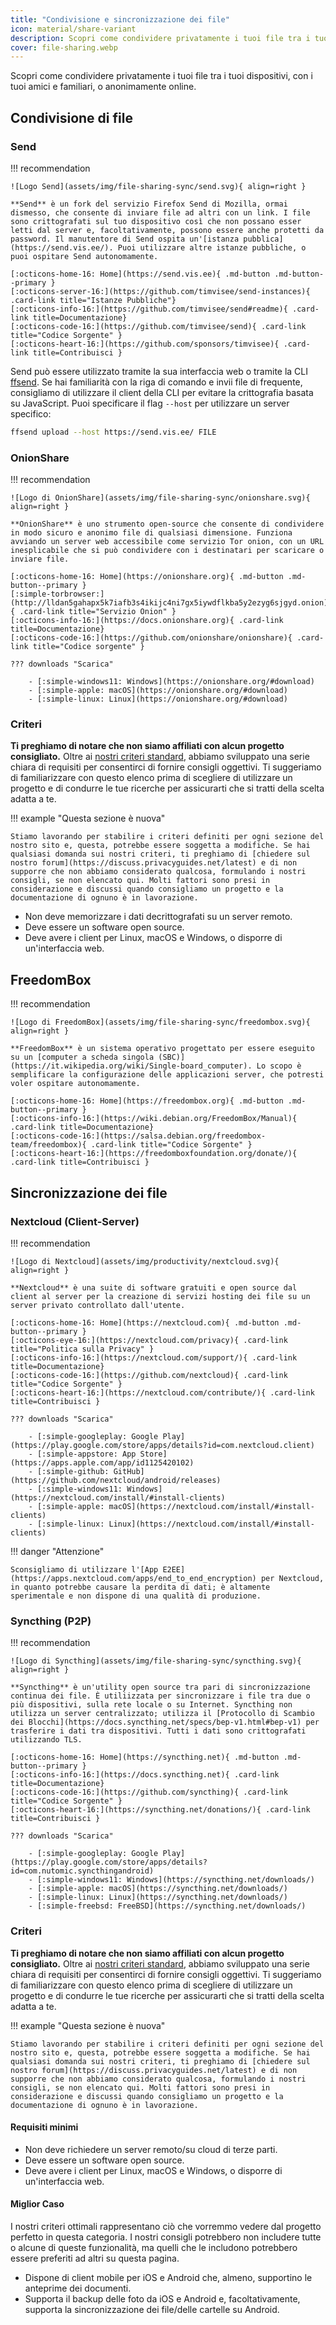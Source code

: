 ```yaml
---
title: "Condivisione e sincronizzazione dei file"
icon: material/share-variant
description: Scopri come condividere privatamente i tuoi file tra i tuoi dispositivi, con i tuoi amici e familiari, o anonimamente online.
cover: file-sharing.webp
---
```


Scopri come condividere privatamente i tuoi file tra i tuoi dispositivi, con i tuoi amici e familiari, o anonimamente online.

## Condivisione di file

### Send

!!! recommendation

    ![Logo Send](assets/img/file-sharing-sync/send.svg){ align=right }
    
    **Send** è un fork del servizio Firefox Send di Mozilla, ormai dismesso, che consente di inviare file ad altri con un link. I file sono crittografati sul tuo dispositivo così che non possano esser letti dal server e, facoltativamente, possono essere anche protetti da password. Il manutentore di Send ospita un'[istanza pubblica](https://send.vis.ee/). Puoi utilizzare altre istanze pubbliche, o puoi ospitare Send autonomamente.
    
    [:octicons-home-16: Home](https://send.vis.ee){ .md-button .md-button--primary }
    [:octicons-server-16:](https://github.com/timvisee/send-instances){ .card-link title="Istanze Pubbliche"}
    [:octicons-info-16:](https://github.com/timvisee/send#readme){ .card-link title=Documentazione}
    [:octicons-code-16:](https://github.com/timvisee/send){ .card-link title="Codice Sorgente" }
    [:octicons-heart-16:](https://github.com/sponsors/timvisee){ .card-link title=Contribuisci }

Send può essere utilizzato tramite la sua interfaccia web o tramite la CLI [ffsend](https://github.com/timvisee/ffsend). Se hai familiarità con la riga di comando e invii file di frequente, consigliamo di utilizzare il client della CLI per evitare la crittografia basata su JavaScript. Puoi specificare il flag `--host` per utilizzare un server specifico:

```bash
ffsend upload --host https://send.vis.ee/ FILE
```

### OnionShare

!!! recommendation

    ![Logo di OnionShare](assets/img/file-sharing-sync/onionshare.svg){ align=right }
    
    **OnionShare** è uno strumento open-source che consente di condividere in modo sicuro e anonimo file di qualsiasi dimensione. Funziona avviando un server web accessibile come servizio Tor onion, con un URL inesplicabile che si può condividere con i destinatari per scaricare o inviare file.
    
    [:octicons-home-16: Home](https://onionshare.org){ .md-button .md-button--primary }
    [:simple-torbrowser:](http://lldan5gahapx5k7iafb3s4ikijc4ni7gx5iywdflkba5y2ezyg6sjgyd.onion){ .card-link title="Servizio Onion" }
    [:octicons-info-16:](https://docs.onionshare.org){ .card-link title=Documentazione}
    [:octicons-code-16:](https://github.com/onionshare/onionshare){ .card-link title="Codice sorgente" }
    
    ??? downloads "Scarica"
    
        - [:simple-windows11: Windows](https://onionshare.org/#download)
        - [:simple-apple: macOS](https://onionshare.org/#download)
        - [:simple-linux: Linux](https://onionshare.org/#download)

### Criteri

**Ti preghiamo di notare che non siamo affiliati con alcun progetto consigliato.** Oltre ai [nostri criteri standard](about/criteria.md), abbiamo sviluppato una serie chiara di requisiti per consentirci di fornire consigli oggettivi. Ti suggeriamo di familiarizzare con questo elenco prima di scegliere di utilizzare un progetto e di condurre le tue ricerche per assicurarti che si tratti della scelta adatta a te.

!!! example "Questa sezione è nuova"

    Stiamo lavorando per stabilire i criteri definiti per ogni sezione del nostro sito e, questa, potrebbe essere soggetta a modifiche. Se hai qualsiasi domanda sui nostri criteri, ti preghiamo di [chiedere sul nostro forum](https://discuss.privacyguides.net/latest) e di non supporre che non abbiamo considerato qualcosa, formulando i nostri consigli, se non elencato qui. Molti fattori sono presi in considerazione e discussi quando consigliamo un progetto e la documentazione di ognuno è in lavorazione.

- Non deve memorizzare i dati decrittografati su un server remoto.
- Deve essere un software open source.
- Deve avere i client per Linux, macOS e Windows, o disporre di un'interfaccia web.

## FreedomBox

!!! recommendation

    ![Logo di FreedomBox](assets/img/file-sharing-sync/freedombox.svg){ align=right }
    
    **FreedomBox** è un sistema operativo progettato per essere eseguito su un [computer a scheda singola (SBC)](https://it.wikipedia.org/wiki/Single-board_computer). Lo scopo è semplificare la configurazione delle applicazioni server, che potresti voler ospitare autonomamente.
    
    [:octicons-home-16: Home](https://freedombox.org){ .md-button .md-button--primary }
    [:octicons-info-16:](https://wiki.debian.org/FreedomBox/Manual){ .card-link title=Documentazione}
    [:octicons-code-16:](https://salsa.debian.org/freedombox-team/freedombox){ .card-link title="Codice Sorgente" }
    [:octicons-heart-16:](https://freedomboxfoundation.org/donate/){ .card-link title=Contribuisci }

## Sincronizzazione dei file

### Nextcloud (Client-Server)

!!! recommendation

    ![Logo di Nextcloud](assets/img/productivity/nextcloud.svg){ align=right }
    
    **Nextcloud** è una suite di software gratuiti e open source dal client al server per la creazione di servizi hosting dei file su un server privato controllato dall'utente.
    
    [:octicons-home-16: Home](https://nextcloud.com){ .md-button .md-button--primary }
    [:octicons-eye-16:](https://nextcloud.com/privacy){ .card-link title="Politica sulla Privacy" }
    [:octicons-info-16:](https://nextcloud.com/support/){ .card-link title=Documentazione}
    [:octicons-code-16:](https://github.com/nextcloud){ .card-link title="Codice Sorgente" }
    [:octicons-heart-16:](https://nextcloud.com/contribute/){ .card-link title=Contribuisci }
    
    ??? downloads "Scarica"
    
        - [:simple-googleplay: Google Play](https://play.google.com/store/apps/details?id=com.nextcloud.client)
        - [:simple-appstore: App Store](https://apps.apple.com/app/id1125420102)
        - [:simple-github: GitHub](https://github.com/nextcloud/android/releases)
        - [:simple-windows11: Windows](https://nextcloud.com/install/#install-clients)
        - [:simple-apple: macOS](https://nextcloud.com/install/#install-clients)
        - [:simple-linux: Linux](https://nextcloud.com/install/#install-clients)

!!! danger "Attenzione"

    Sconsigliamo di utilizzare l'[App E2EE](https://apps.nextcloud.com/apps/end_to_end_encryption) per Nextcloud, in quanto potrebbe causare la perdita di dati; è altamente sperimentale e non dispone di una qualità di produzione.

### Syncthing (P2P)

!!! recommendation

    ![Logo di Syncthing](assets/img/file-sharing-sync/syncthing.svg){ align=right }
    
    **Syncthing** è un'utility open source tra pari di sincronizzazione continua dei file. È utiliizzata per sincronizzare i file tra due o più dispositivi, sulla rete locale o su Internet. Syncthing non utilizza un server centralizzato; utilizza il [Protocollo di Scambio dei Blocchi](https://docs.syncthing.net/specs/bep-v1.html#bep-v1) per trasferire i dati tra dispositivi. Tutti i dati sono crittografati utilizzando TLS.
    
    [:octicons-home-16: Home](https://syncthing.net){ .md-button .md-button--primary }
    [:octicons-info-16:](https://docs.syncthing.net){ .card-link title=Documentazione}
    [:octicons-code-16:](https://github.com/syncthing){ .card-link title="Codice Sorgente" }
    [:octicons-heart-16:](https://syncthing.net/donations/){ .card-link title=Contribuisci }
    
    ??? downloads "Scarica"
    
        - [:simple-googleplay: Google Play](https://play.google.com/store/apps/details?id=com.nutomic.syncthingandroid)
        - [:simple-windows11: Windows](https://syncthing.net/downloads/)
        - [:simple-apple: macOS](https://syncthing.net/downloads/)
        - [:simple-linux: Linux](https://syncthing.net/downloads/)
        - [:simple-freebsd: FreeBSD](https://syncthing.net/downloads/)

### Criteri

**Ti preghiamo di notare che non siamo affiliati con alcun progetto consigliato.** Oltre ai [nostri criteri standard](about/criteria.md), abbiamo sviluppato una serie chiara di requisiti per consentirci di fornire consigli oggettivi. Ti suggeriamo di familiarizzare con questo elenco prima di scegliere di utilizzare un progetto e di condurre le tue ricerche per assicurarti che si tratti della scelta adatta a te.

!!! example "Questa sezione è nuova"

    Stiamo lavorando per stabilire i criteri definiti per ogni sezione del nostro sito e, questa, potrebbe essere soggetta a modifiche. Se hai qualsiasi domanda sui nostri criteri, ti preghiamo di [chiedere sul nostro forum](https://discuss.privacyguides.net/latest) e di non supporre che non abbiamo considerato qualcosa, formulando i nostri consigli, se non elencato qui. Molti fattori sono presi in considerazione e discussi quando consigliamo un progetto e la documentazione di ognuno è in lavorazione.

#### Requisiti minimi

- Non deve richiedere un server remoto/su cloud di terze parti.
- Deve essere un software open source.
- Deve avere i client per Linux, macOS e Windows, o disporre di un'interfaccia web.

#### Miglior Caso

I nostri criteri ottimali rappresentano ciò che vorremmo vedere dal progetto perfetto in questa categoria. I nostri consigli potrebbero non includere tutte o alcune di queste funzionalità, ma quelli che le includono potrebbero essere preferiti ad altri su questa pagina.

- Dispone di client mobile per iOS e Android che, almeno, supportino le anteprime dei documenti.
- Supporta il backup delle foto da iOS e Android e, facoltativamente, supporta la sincronizzazione dei file/delle cartelle su Android.
